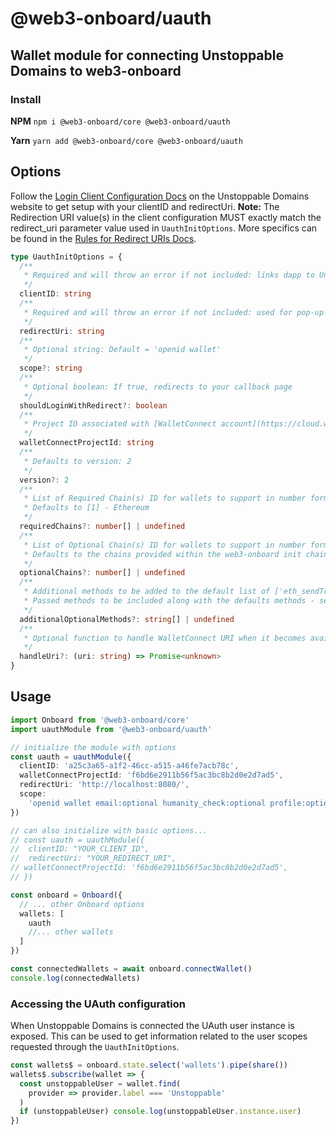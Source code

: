 # @web3-onboard/uauth

## Wallet module for connecting Unstoppable Domains to web3-onboard

### Install

**NPM**
`npm i @web3-onboard/core @web3-onboard/uauth`

**Yarn**
`yarn add @web3-onboard/core @web3-onboard/uauth`

## Options

Follow the [Login Client Configuration Docs](https://docs.unstoppabledomains.com/login-with-unstoppable/login-integration-guides/login-client-configuration/) on the Unstoppable Domains website to get setup with your clientID and redirectUri.
**Note:** The Redirection URI value(s) in the client configuration MUST exactly match the redirect_uri parameter value used in `UauthInitOptions`. More specifics can be found in the [Rules for Redirect URIs Docs](https://docs.unstoppabledomains.com/login-with-unstoppable/login-integration-guides/login-client-configuration/#rules-for-redirect-uris).

```typescript
type UauthInitOptions = {
  /**
   * Required and will throw an error if not included: links dapp to Unstoppable Domains for customization
   */
  clientID: string
  /**
   * Required and will throw an error if not included: used for pop-up and callback redirection
   */
  redirectUri: string
  /**
   * Optional string: Default = 'openid wallet'
   */
  scope?: string
  /**
   * Optional boolean: If true, redirects to your callback page
   */
  shouldLoginWithRedirect?: boolean
  /**
   * Project ID associated with [WalletConnect account](https://cloud.walletconnect.com)
   */
  walletConnectProjectId: string
  /**
   * Defaults to version: 2
   */
  version?: 2
  /**
   * List of Required Chain(s) ID for wallets to support in number format (integer or hex)
   * Defaults to [1] - Ethereum
   */
  requiredChains?: number[] | undefined
  /**
   * List of Optional Chain(s) ID for wallets to support in number format (integer or hex)
   * Defaults to the chains provided within the web3-onboard init chain property
   */
  optionalChains?: number[] | undefined
  /**
   * Additional methods to be added to the default list of ['eth_sendTransaction',  'eth_signTransaction',  'personal_sign',  'eth_sign',  'eth_signTypedData',  'eth_signTypedData_v4']
   * Passed methods to be included along with the defaults methods - see https://docs.walletconnect.com/2.0/web/walletConnectModal/options
   */
  additionalOptionalMethods?: string[] | undefined
  /**
   * Optional function to handle WalletConnect URI when it becomes available
   */
  handleUri?: (uri: string) => Promise<unknown>
}
```

## Usage

```typescript
import Onboard from '@web3-onboard/core'
import uauthModule from '@web3-onboard/uauth'

// initialize the module with options
const uauth = uauthModule({
  clientID: 'a25c3a65-a1f2-46cc-a515-a46fe7acb78c',
  walletConnectProjectId: 'f6bd6e2911b56f5ac3bc8b2d0e2d7ad5',
  redirectUri: 'http://localhost:8080/',
  scope:
    'openid wallet email:optional humanity_check:optional profile:optional social:optional'
})

// can also initialize with basic options...
// const uauth = uauthModule({
//  clientID: "YOUR_CLIENT_ID",
//  redirectUri: "YOUR_REDIRECT_URI",
// walletConnectProjectId: 'f6bd6e2911b56f5ac3bc8b2d0e2d7ad5',
// })

const onboard = Onboard({
  // ... other Onboard options
  wallets: [
    uauth
    //... other wallets
  ]
})

const connectedWallets = await onboard.connectWallet()
console.log(connectedWallets)
```

### Accessing the UAuth configuration

When Unstoppable Domains is connected the UAuth user instance is exposed.
This can be used to get information related to the user scopes requested through the `UauthInitOptions`.

```typescript
const wallets$ = onboard.state.select('wallets').pipe(share())
wallets$.subscribe(wallet => {
  const unstoppableUser = wallet.find(
    provider => provider.label === 'Unstoppable'
  )
  if (unstoppableUser) console.log(unstoppableUser.instance.user)
})
```
